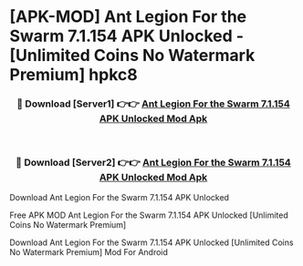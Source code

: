 # [APK-MOD] Ant Legion  For the Swarm 7.1.154 APK Unlocked - [Unlimited Coins No Watermark Premium] hpkc8



<div align="center">
<h3>🔴 Download [Server1] 👉👉 <a href="https://momento.my/?title=Ant_Legion__For_the_Swarm_7.1.154_APK_Unlocked">Ant Legion  For the Swarm 7.1.154 APK Unlocked Mod Apk</a></h3><br>

<h3>🔴 Download [Server2] 👉👉 <a href="https://momento.my/?title=Ant_Legion__For_the_Swarm_7.1.154_APK_Unlocked">Ant Legion  For the Swarm 7.1.154 APK Unlocked Mod Apk</a></h3>
</div>



Download Ant Legion  For the Swarm 7.1.154 APK Unlocked 

Free APK MOD Ant Legion  For the Swarm 7.1.154 APK Unlocked [Unlimited Coins No Watermark Premium]

Download Ant Legion  For the Swarm 7.1.154 APK Unlocked [Unlimited Coins No Watermark Premium] Mod For Android
